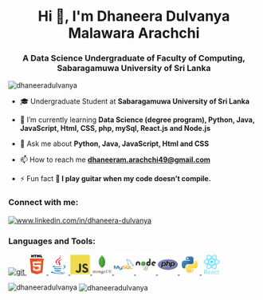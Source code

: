 <h1 align="center">Hi 👋, I'm Dhaneera Dulvanya Malawara Arachchi</h1>
<h3 align="center">A Data Science Undergraduate of Faculty of Computing, Sabaragamuwa University of Sri Lanka</h3>

<p align="left"> <img src="https://komarev.com/ghpvc/?username=dhaneeradulvanya&label=Profile%20views&color=0e75b6&style=flat" alt="dhaneeradulvanya" /> </p>

- 🎓 Undergraduate Student at **Sabaragamuwa University of Sri Lanka**

- 🌱 I’m currently learning **Data Science (degree program), Python, Java, JavaScript, Html, CSS, php, mySql, React.js and Node.js**

- 💬 Ask me about **Python, Java, JavaScript, Html and CSS**

- 📫 How to reach me **dhaneeram.arachchi49@gmail.com**

- ⚡ Fun fact **🎸 I play guitar when my code doesn’t compile.**
  
<h3 align="left">Connect with me:</h3>
<p align="left">
<a href="https://www.linkedin.com/in/dhaneera-dulvanya/" target="blank"><img align="center" src="https://raw.githubusercontent.com/rahuldkjain/github-profile-readme-generator/master/src/images/icons/Social/linked-in-alt.svg" alt="www.linkedin.com/in/dhaneera-dulvanya" height="30" width="40" /></a>
</p>

<h3 align="left">Languages and Tools:</h3>
<p align="left"> <a href="https://git-scm.com/" target="_blank" rel="noreferrer"> <img src="https://www.vectorlogo.zone/logos/git-scm/git-scm-icon.svg" alt="git" width="40" height="40"/> </a> <a href="https://www.w3.org/html/" target="_blank" rel="noreferrer"> <img src="https://raw.githubusercontent.com/devicons/devicon/master/icons/html5/html5-original-wordmark.svg" alt="html5" width="40" height="40"/> </a> <a href="https://www.java.com" target="_blank" rel="noreferrer"> <img src="https://raw.githubusercontent.com/devicons/devicon/master/icons/java/java-original.svg" alt="java" width="40" height="40"/> </a> <a href="https://developer.mozilla.org/en-US/docs/Web/JavaScript" target="_blank" rel="noreferrer"> <img src="https://raw.githubusercontent.com/devicons/devicon/master/icons/javascript/javascript-original.svg" alt="javascript" width="40" height="40"/> </a> <a href="https://www.mongodb.com/" target="_blank" rel="noreferrer"> <img src="https://raw.githubusercontent.com/devicons/devicon/master/icons/mongodb/mongodb-original-wordmark.svg" alt="mongodb" width="40" height="40"/> </a> <a href="https://www.mysql.com/" target="_blank" rel="noreferrer"> <img src="https://raw.githubusercontent.com/devicons/devicon/master/icons/mysql/mysql-original-wordmark.svg" alt="mysql" width="40" height="40"/> </a> <a href="https://nodejs.org" target="_blank" rel="noreferrer"> <img src="https://raw.githubusercontent.com/devicons/devicon/master/icons/nodejs/nodejs-original-wordmark.svg" alt="nodejs" width="40" height="40"/> </a> <a href="https://www.php.net" target="_blank" rel="noreferrer"> <img src="https://raw.githubusercontent.com/devicons/devicon/master/icons/php/php-original.svg" alt="php" width="40" height="40"/> </a> <a href="https://www.python.org" target="_blank" rel="noreferrer"> <img src="https://raw.githubusercontent.com/devicons/devicon/master/icons/python/python-original.svg" alt="python" width="40" height="40"/> </a> <a href="https://reactjs.org/" target="_blank" rel="noreferrer"> <img src="https://raw.githubusercontent.com/devicons/devicon/master/icons/react/react-original-wordmark.svg" alt="react" width="40" height="40"/> </a> </p>

<p><img align="left" src="https://github-readme-stats.vercel.app/api/top-langs?username=dhaneeradulvanya&show_icons=true&locale=en&layout=compact" alt="dhaneeradulvanya" /></p>

<p>&nbsp;<img align="center" src="https://github-readme-stats.vercel.app/api?username=dhaneeradulvanya&show_icons=true&locale=en" alt="dhaneeradulvanya" /></p>


